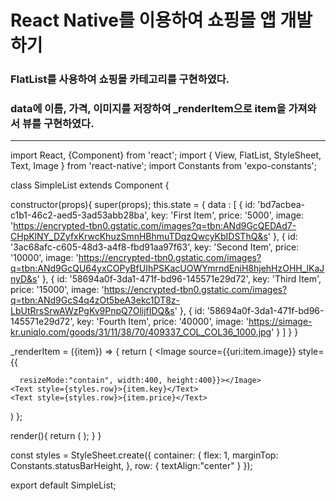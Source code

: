 # React Native를 이용하여 쇼핑몰 앱 개발하기

### FlatList를 사용하여 쇼핑몰 카테고리를 구현하였다.
### data에 이름, 가격, 이미지를 저장하여 _renderItem으로 item을 가져와서 뷰를 구현하였다.

---

import React, {Component} from 'react';
import { View, FlatList, StyleSheet, Text, Image } from 'react-native';
import Constants from 'expo-constants';

class SimpleList extends Component {

  constructor(props){
    super(props);
    this.state = {
      data : [
  {
    id: 'bd7acbea-c1b1-46c2-aed5-3ad53abb28ba',
    key: 'First Item',
    price: '5000',
    image: 'https://encrypted-tbn0.gstatic.com/images?q=tbn:ANd9GcQEDAd7-CHpKlNY_DZyfxKrwcKhuzSmnHBhmuTDqzQwcyKbIDSThQ&s'
  },
  {
    id: '3ac68afc-c605-48d3-a4f8-fbd91aa97f63',
    key: 'Second Item',
    price: '10000',
    image: 'https://encrypted-tbn0.gstatic.com/images?q=tbn:ANd9GcQU64yxCOPyBfUIhPSKacUOWYmrndEniH8hjehHzOHH_lKaJnyD&s'
  },
  {
    id: '58694a0f-3da1-471f-bd96-145571e29d72',
    key: 'Third Item',
    price: '15000',
    image: 'https://encrypted-tbn0.gstatic.com/images?q=tbn:ANd9GcS4q4zOt5beA3ekc1DT8z-LbUtRrsSrwAWzPgKv9PnpQ7OlijfIDQ&s'
  },
  {
    id: '58694a0f-3da1-471f-bd96-145571e29d72',
    key: 'Fourth Item',
    price: '40000',
    image: 'https://simage-kr.uniqlo.com/goods/31/11/38/70/409337_COL_COL36_1000.jpg'
  }
]
}
}


_renderItem = ({item}) => {
  return (
  <View >
    <Image source={{uri:item.image}} style={{
    
      resizeMode:"contain", width:400, height:400}}></Image>
    <Text style={styles.row}>{item.key}</Text> 
    <Text style={styles.row}>{item.price}</Text>
  </View>)
};

render(){
  return (
    <View styles={styles.container}>
      <FlatList 
        data={this.state.data}
        renderItem={this._renderItem}
        />
    </View>
  );
}
}

const styles = StyleSheet.create({
  container: {
    flex: 1,
    marginTop: Constants.statusBarHeight,
  },
  row: {
    textAlign:"center"
  }
});

export default SimpleList;
